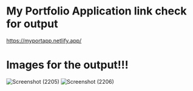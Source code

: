 # My Portfolio Application link check for output
https://myportapp.netlify.app/
# Images for the output!!!
![Screenshot (2205)](https://github.com/user-attachments/assets/51eb9429-74a2-41cc-a61a-1e631f7ea745)
![Screenshot (2206)](https://github.com/user-attachments/assets/c04b20f6-abd5-4f05-a61e-5462000b5c66)


